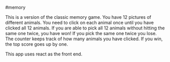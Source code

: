 #memory

This is a version of the classic memory game.
You have 12 pictures of different animals.
You need to click on each animal once until you have clicked all 12 animals.
If you are able to pick all 12 animals without hitting the same one twice,
you have won!
If you pick the same one twice you lose.
The counter keeps track of how many animals you have clicked.
If you win, the top score goes up by one.

This app uses react as the front end.